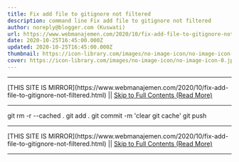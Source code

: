 ```yaml
---
title: Fix add file to gitignore not filtered
description: command line Fix add file to gitignore not filtered
author: noreply@blogger.com (Kuswati)
url: https://www.webmanajemen.com/2020/10/fix-add-file-to-gitignore-not-filtered.html
date: 2020-10-25T16:45:00.000Z
updated: 2020-10-25T16:45:00.000Z
thumbnail: https://icon-library.com/images/no-image-icon/no-image-icon-0.jpg
cover: https://icon-library.com/images/no-image-icon/no-image-icon-0.jpg
---
```


<hr/> [THIS SITE IS MIRROR](https://www.webmanajemen.com/2020/10/fix-add-file-to-gitignore-not-filtered.html) || <a href="https://www.webmanajemen.com/2020/10/fix-add-file-to-gitignore-not-filtered.html" rel="follow" class="button" id="read-more">Skip to Full Contents (Read More)</a> <hr/> git rm -r --cached .
git add .
git commit -m 'clear git cache'
git push <hr/> [THIS SITE IS MIRROR](https://www.webmanajemen.com/2020/10/fix-add-file-to-gitignore-not-filtered.html) || <a href="https://www.webmanajemen.com/2020/10/fix-add-file-to-gitignore-not-filtered.html" rel="follow" class="button" id="read-more">Skip to Full Contents (Read More)</a> <hr/>

<script>
    if (location.host.includes('dimaslanjaka12')) {
      location.replace('https://www.webmanajemen.com/2020/10/fix-add-file-to-gitignore-not-filtered.html');
    }
  </script>